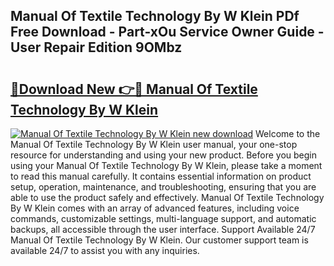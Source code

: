 ## Manual Of Textile Technology By W Klein PDf Free Download - Part-xOu Service Owner Guide - User Repair Edition 9OMbz

# <h2><a href="http://bc53123.oget.top/?id=Manual+Of+Textile+Technology+By+W+Klein">🔗Download New 👉🔴 Manual Of Textile Technology By W Klein</a></h2>

[![Manual Of Textile Technology By W Klein new download](https://i.imgur.com/5g1atiW.png)](http://bc53123.oget.top/?id=Manual+Of+Textile+Technology+By+W+Klein)
Welcome to the Manual Of Textile Technology By W Klein user manual, your one-stop resource for understanding and using your new product. Before you begin using your Manual Of Textile Technology By W Klein, please take a moment to read this manual carefully. It contains essential information on product setup, operation, maintenance, and troubleshooting, ensuring that you are able to use the product safely and effectively. Manual Of Textile Technology By W Klein comes with an array of advanced features, including voice commands, customizable settings, multi-language support, and automatic backups, all accessible through the user interface. Support Available 24/7 Manual Of Textile Technology By W Klein. Our customer support team is available 24/7 to assist you with any inquiries.
